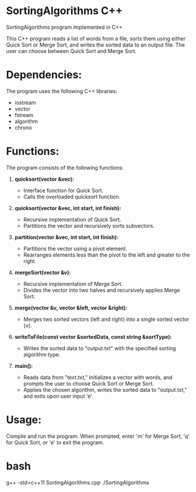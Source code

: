 # SortingAlgorithms C++

SortingAlgorithms program implemented in C++

This C++ program reads a list of words from a file, sorts them using either Quick Sort or Merge Sort, and writes the sorted data to an output file. The user can choose between Quick Sort and Merge Sort.

# Dependencies:

The program uses the following C++ libraries:

- iostream
- vector
- fstream
- algorithm
- chrono

# Functions:

The program consists of the following functions:

1. **quicksort(vector<string> &vec):**
   - Interface function for Quick Sort.
   - Calls the overloaded quicksort function.

2. **quicksort(vector<string> &vec, int start, int finish):**
   - Recursive implementation of Quick Sort.
   - Partitions the vector and recursively sorts subvectors.

3. **partition(vector<string> &vec, int start, int finish):**
   - Partitions the vector using a pivot element.
   - Rearranges elements less than the pivot to the left and greater to the right.

4. **mergeSort(vector<string> &v):**
   - Recursive implementation of Merge Sort.
   - Divides the vector into two halves and recursively applies Merge Sort.

5. **merge(vector<string> &v, vector<string> &left, vector<string> &right):**
   - Merges two sorted vectors (left and right) into a single sorted vector (v).

6. **writeToFile(const vector<string> &sortedData, const string &sortType):**
   - Writes the sorted data to "output.txt" with the specified sorting algorithm type.

7. **main():**
   - Reads data from "text.txt," initializes a vector with words, and prompts the user to choose Quick Sort or Merge Sort.
   - Applies the chosen algorithm, writes the sorted data to "output.txt," and exits upon user input 'e'.

# Usage:

Compile and run the program. When prompted, enter 'm' for Merge Sort, 'q' for Quick Sort, or 'e' to exit the program.

# bash

g++ -std=c++11 SortingAlgorithms.cpp
./SortingAlgorithms

